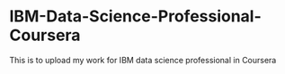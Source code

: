 # IBM-Data-Science-Professional-Coursera
This is to upload my work for IBM data science professional in Coursera
